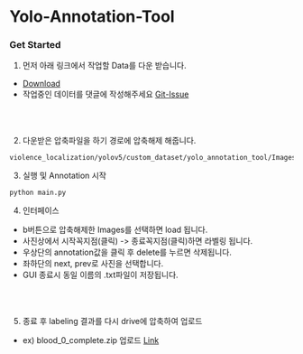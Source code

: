# Yolo-Annotation-Tool
### Get Started

1. 먼저 아래 링크에서 작업할 Data를 다운 받습니다.  
- [Download](https://drive.google.com/drive/folders/1RB7h9sSoaxnDV2nyXtCoty7jRC0sWLca?usp=sharing)
- 작업중인 데이터를 댓글에 작성해주세요 [Git-Issue](https://github.com/boostcampaitech3/final-project-level3-cv-09/issues/36)
</br>
</br>

2. 다운받은 압축파일을 하기 경로에 압축해제 해줍니다.
```
violence_localization/yolov5/custom_dataset/yolo_annotation_tool/Images/*.jpg
```
3. 실행 및 Annotation 시작
```
python main.py
```
4. 인터페이스
- b버튼으로 압축해제한 Images를 선택하면 load 됩니다.
- 사진상에서 시작꼭지점(클릭) -> 종료꼭지점(클릭)하면 라벨링 됩니다.
- 우상단의 annotation값을 클릭 후 delete를 누르면 삭제됩니다.
- 좌하단의 next, prev로 사진을 선택합니다.
- GUI 종료시 동일 이름의 .txt파일이 저장됩니다.
</br>
</br>

5. 종료 후 labeling 결과를 다시 drive에 압축하여 업로드
- ex) blood_0_complete.zip 업로드 [Link](https://drive.google.com/drive/folders/1RB7h9sSoaxnDV2nyXtCoty7jRC0sWLca?usp=sharing)